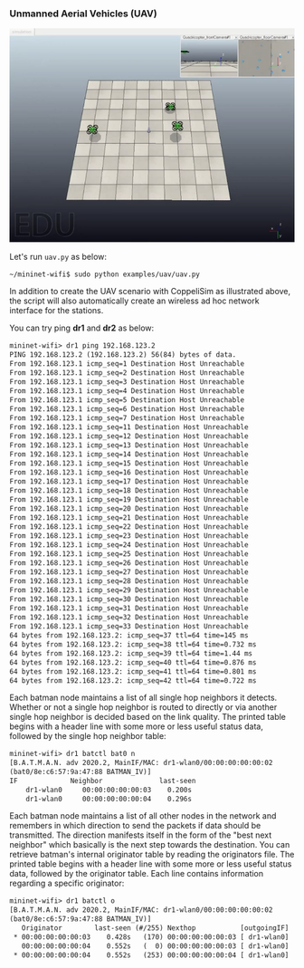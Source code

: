 ### Unmanned Aerial Vehicles (UAV)


![Network topology](https://github.com/ramonfontes/wireless-mesh-book/blob/main/coppeliaSim.png?raw=true)

Let's run ```uav.py``` as below:

```
~/mininet-wifi$ sudo python examples/uav/uav.py
```

In addition to create the UAV scenario with CoppeliSim as illustrated above, the script will also automatically create an wireless ad hoc network interface for the stations.


You can try ping **dr1** and **dr2** as below:

```
mininet-wifi> dr1 ping 192.168.123.2
PING 192.168.123.2 (192.168.123.2) 56(84) bytes of data.
From 192.168.123.1 icmp_seq=1 Destination Host Unreachable
From 192.168.123.1 icmp_seq=2 Destination Host Unreachable
From 192.168.123.1 icmp_seq=3 Destination Host Unreachable
From 192.168.123.1 icmp_seq=4 Destination Host Unreachable
From 192.168.123.1 icmp_seq=5 Destination Host Unreachable
From 192.168.123.1 icmp_seq=6 Destination Host Unreachable
From 192.168.123.1 icmp_seq=7 Destination Host Unreachable
From 192.168.123.1 icmp_seq=11 Destination Host Unreachable
From 192.168.123.1 icmp_seq=12 Destination Host Unreachable
From 192.168.123.1 icmp_seq=13 Destination Host Unreachable
From 192.168.123.1 icmp_seq=14 Destination Host Unreachable
From 192.168.123.1 icmp_seq=15 Destination Host Unreachable
From 192.168.123.1 icmp_seq=16 Destination Host Unreachable
From 192.168.123.1 icmp_seq=17 Destination Host Unreachable
From 192.168.123.1 icmp_seq=18 Destination Host Unreachable
From 192.168.123.1 icmp_seq=19 Destination Host Unreachable
From 192.168.123.1 icmp_seq=20 Destination Host Unreachable
From 192.168.123.1 icmp_seq=21 Destination Host Unreachable
From 192.168.123.1 icmp_seq=22 Destination Host Unreachable
From 192.168.123.1 icmp_seq=23 Destination Host Unreachable
From 192.168.123.1 icmp_seq=24 Destination Host Unreachable
From 192.168.123.1 icmp_seq=25 Destination Host Unreachable
From 192.168.123.1 icmp_seq=26 Destination Host Unreachable
From 192.168.123.1 icmp_seq=27 Destination Host Unreachable
From 192.168.123.1 icmp_seq=28 Destination Host Unreachable
From 192.168.123.1 icmp_seq=29 Destination Host Unreachable
From 192.168.123.1 icmp_seq=30 Destination Host Unreachable
From 192.168.123.1 icmp_seq=31 Destination Host Unreachable
From 192.168.123.1 icmp_seq=32 Destination Host Unreachable
From 192.168.123.1 icmp_seq=33 Destination Host Unreachable
64 bytes from 192.168.123.2: icmp_seq=37 ttl=64 time=145 ms
64 bytes from 192.168.123.2: icmp_seq=38 ttl=64 time=0.732 ms
64 bytes from 192.168.123.2: icmp_seq=39 ttl=64 time=1.44 ms
64 bytes from 192.168.123.2: icmp_seq=40 ttl=64 time=0.876 ms
64 bytes from 192.168.123.2: icmp_seq=41 ttl=64 time=0.801 ms
64 bytes from 192.168.123.2: icmp_seq=42 ttl=64 time=0.722 ms
```

Each batman node maintains a list of all single hop neighbors it detects. Whether or not a single hop neighbor is routed to directly or via another single hop neighbor is decided based on the link quality. The printed table begins with a header line with some more or less useful status data, followed by the single hop neighbor table:

```
mininet-wifi> dr1 batctl bat0 n
[B.A.T.M.A.N. adv 2020.2, MainIF/MAC: dr1-wlan0/00:00:00:00:00:02 (bat0/8e:c6:57:9a:47:88 BATMAN_IV)]
IF             Neighbor              last-seen
    dr1-wlan0	  00:00:00:00:00:03    0.200s
    dr1-wlan0	  00:00:00:00:00:04    0.296s
```

Each batman node maintains a list of all other nodes in the network and remembers in which direction to send the packets if data should be transmitted. The direction manifests itself in the form of the "best next neighbor" which basically is the next step towards the destination. You can retrieve batman's internal originator table by reading the originators file. The printed table begins with a header line with some more or less useful status data, followed by the originator table. Each line contains information regarding a specific originator:

```
mininet-wifi> dr1 batctl o
[B.A.T.M.A.N. adv 2020.2, MainIF/MAC: dr1-wlan0/00:00:00:00:00:02 (bat0/8e:c6:57:9a:47:88 BATMAN_IV)]
   Originator        last-seen (#/255) Nexthop           [outgoingIF]
 * 00:00:00:00:00:03    0.428s   (170) 00:00:00:00:00:03 [ dr1-wlan0]
   00:00:00:00:00:04    0.552s   (  0) 00:00:00:00:00:03 [ dr1-wlan0]
 * 00:00:00:00:00:04    0.552s   (253) 00:00:00:00:00:04 [ dr1-wlan0]
```

